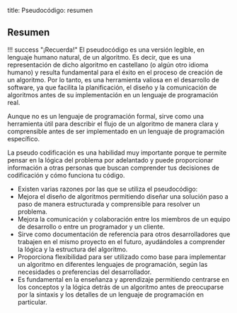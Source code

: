title: Pseudocódigo: resumen

## Resumen

!!! success "¡Recuerda!"
    El pseudocódigo es una versión legible, en lenguaje humano natural, de un algoritmo. Es decir, que es una representación de dicho algoritmo en castellano (o algún otro idioma humano) y resulta fundamental para el éxito en el proceso de creación de un algoritmo. Por lo tanto, es una herramienta valiosa en el desarrollo de software, ya que facilita la planificación, el diseño y la comunicación de algoritmos antes de su implementación en un lenguaje de programación real.

Aunque no es un lenguaje de programación formal, sirve como una herramienta útil para describir el flujo de un algoritmo de manera clara y comprensible antes de ser implementado en un lenguaje de programación específico.

La pseudo codificación es una habilidad muy importante porque te permite pensar en la lógica del problema por adelantado y puede proporcionar información a otras personas que buscan comprender tus decisiones de codificación y cómo funciona tu código.

* Existen varias razones por las que se utiliza el pseudocódigo:
* Mejora el diseño de algoritmos permitiendo diseñar una solución paso a paso de manera estructurada y comprensible para resolver un problema.
* Mejora la comunicación y colaboración entre los miembros de un equipo de desarrollo o entre un programador y un cliente.
* Sirve como documentación de referencia para otros desarrolladores que trabajen en el mismo proyecto en el futuro, ayudándoles a comprender la lógica y la estructura del algoritmo.
* Proporciona flexibilidad para ser utilizado como base para implementar un algoritmo en diferentes lenguajes de programación, según las necesidades o preferencias del desarrollador.
* Es fundamental en la enseñanza y aprendizaje permitiendo centrarse en los conceptos y la lógica detrás de un algoritmo antes de preocuparse por la sintaxis y los detalles de un lenguaje de programación en particular.
